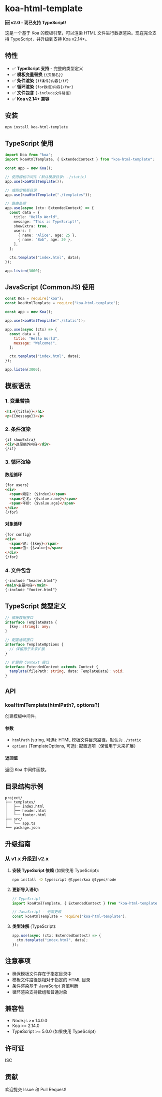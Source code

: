 # koa-html-template

**🆕 v2.0 - 现已支持 TypeScript!**

这是一个基于 Koa 的模板引擎，可以渲染 HTML 文件进行数据渲染。现在完全支持 TypeScript，并升级到支持 Koa v2.14+。

## 特性

- ✅ **TypeScript 支持** - 完整的类型定义
- ✅ **模板变量替换** `{{变量名}}`
- ✅ **条件渲染** `{if条件}内容{/if}`
- ✅ **循环渲染** `{for数组}内容{/for}`
- ✅ **文件包含** `{-include文件路径}`
- ✅ **Koa v2.14+ 兼容**

## 安装

```bash
npm install koa-html-template
```

## TypeScript 使用

```typescript
import Koa from "koa";
import koaHtmlTemplate, { ExtendedContext } from "koa-html-template";

const app = new Koa();

// 使用模板中间件 (默认模板目录: ./static)
app.use(koaHtmlTemplate());

// 或指定模板目录
app.use(koaHtmlTemplate("./templates"));

// 路由处理
app.use(async (ctx: ExtendedContext) => {
  const data = {
    title: "Hello World",
    message: "This is TypeScript!",
    showExtra: true,
    users: [
      { name: "Alice", age: 25 },
      { name: "Bob", age: 30 },
    ],
  };

  ctx.template("index.html", data);
});

app.listen(3000);
```

## JavaScript (CommonJS) 使用

```javascript
const Koa = require("koa");
const koaHtmlTemplate = require("koa-html-template");

const app = new Koa();

app.use(koaHtmlTemplate("./static"));

app.use(async (ctx) => {
  const data = {
    title: "Hello World",
    message: "Welcome!",
  };

  ctx.template("index.html", data);
});

app.listen(3000);
```

## 模板语法

### 1. 变量替换

```html
<h1>{{title}}</h1>
<p>{{message}}</p>
```

### 2. 条件渲染

```html
{if showExtra}
<div>这是额外内容</div>
{/if}
```

### 3. 循环渲染

#### 数组循环

```html
{for users}
<div>
  <span>索引: {$index}</span>
  <span>姓名: {$value.name}</span>
  <span>年龄: {$value.age}</span>
</div>
{/for}
```

#### 对象循环

```html
{for config}
<div>
  <span>键: {$key}</span>
  <span>值: {$value}</span>
</div>
{/for}
```

### 4. 文件包含

```html
{-include "header.html"}
<main>主要内容</main>
{-include "footer.html"}
```

## TypeScript 类型定义

```typescript
// 模板数据接口
interface TemplateData {
  [key: string]: any;
}

// 配置选项接口
interface TemplateOptions {
  // 保留用于未来扩展
}

// 扩展的 Context 接口
interface ExtendedContext extends Context {
  template(filePath: string, data: TemplateData): void;
}
```

## API

### koaHtmlTemplate(htmlPath?, options?)

创建模板中间件。

#### 参数

- `htmlPath` (string, 可选): HTML 模板文件目录路径，默认为 `./static`
- `options` (TemplateOptions, 可选): 配置选项（保留用于未来扩展）

#### 返回值

返回 Koa 中间件函数。

## 目录结构示例

```
project/
├── templates/
│   ├── index.html
│   ├── header.html
│   └── footer.html
├── src/
│   └── app.ts
└── package.json
```

## 升级指南

### 从 v1.x 升级到 v2.x

1. **安装 TypeScript 依赖** (如果使用 TypeScript):

   ```bash
   npm install -D typescript @types/koa @types/node
   ```

2. **更新导入语句**:

   ```typescript
   // TypeScript
   import koaHtmlTemplate, { ExtendedContext } from "koa-html-template";

   // JavaScript - 无需更改
   const koaHtmlTemplate = require("koa-html-template");
   ```

3. **类型注解** (TypeScript):
   ```typescript
   app.use(async (ctx: ExtendedContext) => {
     ctx.template("index.html", data);
   });
   ```

## 注意事项

- 确保模板文件存在于指定目录中
- 模板文件路径是相对于指定的 HTML 目录
- 条件渲染基于 JavaScript 真值判断
- 循环渲染支持数组和普通对象

## 兼容性

- Node.js >= 14.0.0
- Koa >= 2.14.0
- TypeScript >= 5.0.0 (如果使用 TypeScript)

## 许可证

ISC

## 贡献

欢迎提交 Issue 和 Pull Request!
